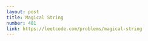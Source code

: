 ```yaml
---
layout: post
title: Magical String
number: 481
link: https://leetcode.com/problems/magical-string
---
```

